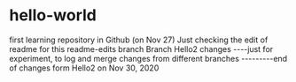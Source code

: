 # hello-world
first learning repository in Github (on Nov 27)
Just checking the edit of readme for this readme-edits branch
Branch Hello2 changes ----just for experiment, to log and merge changes from different branches
---------end of changes form Hello2 on Nov 30, 2020
